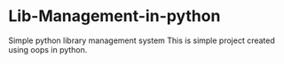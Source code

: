 # Lib-Management-in-python
 Simple python library management system
This is simple project created using oops in python.
